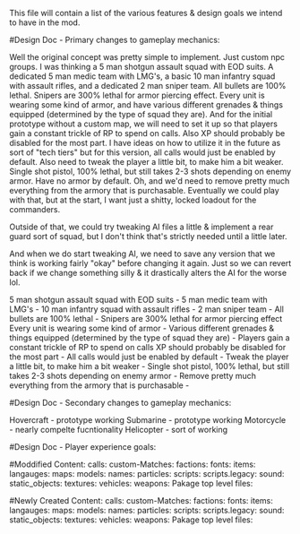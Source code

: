 This file will contain a list of the various features & design goals we intend to have in the mod.


#Design Doc - Primary changes to gameplay mechanics:

Well the original concept was pretty simple to implement. Just custom npc groups. I was thinking a 5 man shotgun assault squad with EOD suits. A dedicated 5 man medic team with LMG's, a basic 10 man infantry squad with assault rifles, and a dedicated 2 man sniper team. All bullets are 100% lethal. Snipers are 300% lethal for armor piercing effect. Every unit is wearing some kind of armor, and have various different grenades & things equipped (determined by the type of squad they are). And for the initial prototype without a custom map, we will need to set it up so that players gain a constant trickle of RP to spend on calls. Also XP should probably be disabled for the most part. I have ideas on how to utilize it in the future as sort of "tech tiers" but for this version, all calls would just be enabled by default. Also need to tweak the player a little bit, to make him a bit weaker. Single shot pistol, 100% lethal, but still takes 2-3 shots depending on enemy armor. Have no armor by default. Oh, and we'd need to remove pretty much everything from the armory that is purchasable. Eventually we could play with that, but at the start, I want just a shitty, locked loadout for the commanders.

Outside of that, we could try tweaking AI files a little & implement a rear guard sort of squad, but I don't think that's strictly needed until a little later.

And when we do start tweaking AI, we need to save any version that we think is working fairly "okay" before changing it again.
Just so we can revert back if we change something silly & it drastically alters the AI for the worse lol.


5 man shotgun assault squad with EOD suits - 
5 man medic team with LMG's - 
10 man infantry squad with assault rifles - 
2 man sniper team - 
All bullets are 100% lethal - 
Snipers are 300% lethal for armor piercing effect
Every unit is wearing some kind of armor - 
Various different grenades & things equipped (determined by the type of squad they are) - 
Players gain a constant trickle of RP to spend on calls
XP should probably be disabled for the most part - 
All calls would just be enabled by default - 
Tweak the player a little bit, to make him a bit weaker - 
Single shot pistol, 100% lethal, but still takes 2-3 shots depending on enemy armor - 
Remove pretty much everything from the armory that is purchasable - 


#Design Doc - Secondary changes to gameplay mechanics:

Hovercraft - prototype working
Submarine - prototype working
Motorcycle - nearly compelte fucntionality
Helicopter - sort of working


#Design Doc - Player experience goals:




#Moddified Content:
    calls:
    custom-Matches:
    factions:
    fonts:
    items:
    langauges:
    maps:
    models:
    names:
    particles:
    scripts:
    scripts.legacy:
    sound:
    static_objects:
    textures:
    vehicles:
    weapons:
    Pakage top level files:



#Newly Created Content:
    calls:
    custom-Matches:
    factions:
    fonts:
    items:
    langauges:
    maps:
    models:
    names:
    particles:
    scripts:
    scripts.legacy:
    sound:
    static_objects:
    textures:
    vehicles:
    weapons:
    Pakage top level files:
